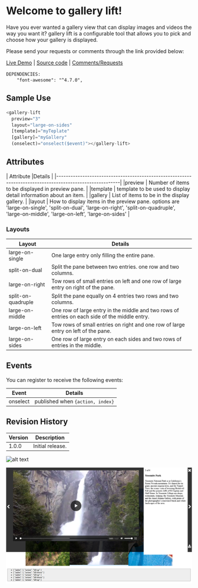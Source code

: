 # Welcome to gallery lift!

Have you ever wanted a gallery view that can display images and videos the way you want it? gallery lift is a configurable tool that allows you to pick and choose how your gallery is displayed.

Please send your requests or comments through the link provided below:

[Live Demo](https://gallery-lift.stackblitz.io) | [Source code](https://github.com/msalehisedeh/gallery-lift/tree/master/src/app) | [Comments/Requests](https://github.com/msalehisedeh/gallery-lift/issues)

```
DEPENDENCIES: 
	"font-awesome": "^4.7.0", 
```

## Sample Use

```javascript
<gallery-lift
  preview="3"
  layout="large-on-sides"
  [template]="myTeplate"
  [gallery]="myGallery"
  (onselect)="onselect($event)"></gallery-lift>

```

## Attributes

| Attribute       |Details                                                                                |
|---------------------------------------------------------------------------------------------------------|
|preview          | Number of items to be displayed in preview pane.                                      |
|template         | template to be used to display detail information about an item.                      |
|gallery          | List of items to be in the display gallery.                                           |
|layout           | How to display items in the preview pane. options are 'large-on-single', 'split-on-dual', 'large-on-right', 'split-on-quadruple', 'large-on-middle', 'large-on-left', 'large-on-sides'           |

### Layouts

| Layout          |Details                                                                                |
|-----------------|---------------------------------------------------------------------------------------|
|large-on-single  |One large entry only filling the entire pane.                                          |
|split-on-dual    |Split the pane between two entries. one row and two columns.                           |
|large-on-right   |Tow rows of small entries on left and one row of large entry on right of the pane.     |
|split-on-quadruple| Split the pane equally on 4 entries two rows and two columns.                        |
|large-on-middle  |One row of large entry in the middle and two rows of entries on each side of the middle entry.|
|large-on-left    |Tow rows of small entries on right and one row of large entry on left of the pane.     |
|large-on-sides   |One row of large entry on each sides and two rows of entries in the middle.            |


## Events
You can register to receive the following events:

| Event       |Details                                                                                    |
|-------------|-------------------------------------------------------------------------------------------|
|onselect     | published when  `{action, index}`                                                         |


## Revision History

| Version | Description                                                                                   |
|---------|-----------------------------------------------------------------------------------------------|
| 1.0.0   | Initial release.                                                                              |


![alt text](https://raw.githubusercontent.com/msalehisedeh/gallery-lift/master/sample.png  "What you would see when a gallery-lift is used")

![alt text](https://raw.githubusercontent.com/msalehisedeh/gallery-lift/master/sample2.png  "What you would see when a gallery is lifted.")
